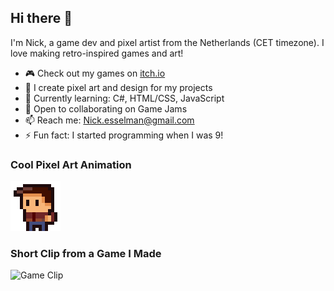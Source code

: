 ## Hi there 👋

I'm Nick, a game dev and pixel artist from the Netherlands (CET timezone). I love making retro-inspired games and art!

- 🎮 Check out my games on [itch.io](https://nikkcc.itch.io)
- 🎨 I create pixel art and design for my projects
- 🌱 Currently learning: C#, HTML/CSS, JavaScript
- 👯 Open to collaborating on Game Jams
- 📫 Reach me: Nick.esselman@gmail.com
- ⚡ Fun fact: I started programming when I was 9!

### Cool Pixel Art Animation
![My Pixel Art Animation](playerCharacter3.gif)

### Short Clip from a Game I Made
![Game Clip](msclip5.gif)
